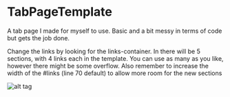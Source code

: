 # TabPageTemplate
A tab page I made for myself to use. Basic and a bit messy in terms of code but gets the job done.

Change the links by looking for the links-container. In there will be 5 sections, with 4 links each in the template. You can use as many as you like, however there might be some overflow. Also remember to increase the width of the #links (line 70 default) to allow more room for the new sections

![alt tag](https://cloud.githubusercontent.com/assets/3857070/12656854/63bb9c3a-c5f8-11e5-854c-b3b7e0c9f00b.png)
